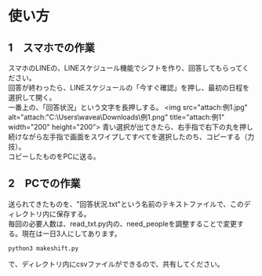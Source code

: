 # **使い方**  
## 1　スマホでの作業  
スマホのLINEの、LINEスケジュール機能でシフトを作り、回答してもらってください。  
回答が終わったら、LINEスケジュールの「今すぐ確認」を押し、最初の日程を選択して開く。  
一番上の、「回答状況」という文字を長押しする。
<img src="attach:例1.jpg" alt="attach:"C:\Users\wavea\Downloads\例1.png" title="attach:例1" width="200" height="200">
青い選択が出てきたら、右手指で右下の丸を押し続けながら左手指で画面をスワイプしてすべてを選択したのち、コピーする（力技）。  
コピーしたものをPCに送る。  

## 2　PCでの作業  
送られてきたものを、"回答状況.txt"という名前のテキストファイルで、このディレクトリ内に保存する。  
毎回の必要人数は、read_txt.py内の、need_peopleを調整することで変更する。現在は一日3人にしてあります。  
```
python3 makeshift.py
```
で、ディレクトリ内にcsvファイルができるので、共有してください。  
